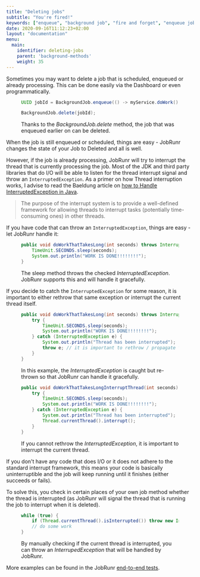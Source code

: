 ```yaml
---
title: "Deleting jobs"
subtitle: "You're fired!"
keywords: ["enqueue", "background job", "fire and forget", "enqueue jobs in bulk"]
date: 2020-09-16T11:12:23+02:00
layout: "documentation"
menu: 
  main: 
    identifier: deleting-jobs
    parent: 'background-methods'
    weight: 35
---
```

Sometimes you may want to delete a job that is scheduled, enqueued or already processing. This can be done easily via the Dashboard or even programmatically.

<figure>

```java
UUID jobId = BackgroundJob.enqueue(() -> myService.doWork());

BackgroundJob.delete(jobId);
```
<figcaption>Thanks to the <em>BackgroundJob.delete</em> method, the job that was enqueued earlier on can be deleted.</figcaption>
</figure>

 When the job is still enqueued or scheduled, things are easy - JobRunr changes the state of your Job to Deleted and all is well.
 
 However, if the job is already processing, JobRunr will try to interrupt the thread that is currently processing the job.
 Most of the JDK and third party libraries that do I/O will be able to listen for the thread interrupt signal and throw an `InterruptedException`. As a primer on how Thread interruption works, I advise to read the Baeldung article on [how to Handle InterruptedException in Java](https://www.baeldung.com/java-interrupted-exception).

> The purpose of the interrupt system is to provide a well-defined framework for allowing threads to interrupt tasks (potentially time-consuming ones) in other threads.  

If you have code that can throw an `InterruptedException`, things are easy - let JobRunr handle it:
<figure>

```java
public void doWorkThatTakesLong(int seconds) throws InterruptedException {
    TimeUnit.SECONDS.sleep(seconds);
    System.out.println("WORK IS DONE!!!!!!!!");
}
```
<figcaption>The sleep method throws the checked <em>InterruptedException</em>. JobRunr supports this and will handle it gracefully.</figcaption>
</figure>


If you decide to catch the `InterruptedException` for some reason, it is important to either rethrow that same exception or interrupt the current thread itself.
<figure>

```java
public void doWorkThatTakesLong(int seconds) throws InterruptedException {
    try {
        TimeUnit.SECONDS.sleep(seconds);
        System.out.println("WORK IS DONE!!!!!!!!");
    } catch (InterruptedException e) {
        System.out.println("Thread has been interrupted");
        throw e; // it is important to rethrow / propagate the InterruptedException
    }
}
```
<figcaption>In this example, the <em>InterruptedException</em> is caught but re-thrown so that JobRunr can handle it gracefully.</figcaption>
</figure>

<figure>

```java
public void doWorkThatTakesLongInterruptThread(int seconds) {
    try {
        TimeUnit.SECONDS.sleep(seconds);
        System.out.println("WORK IS DONE!!!!!!!!");
    } catch (InterruptedException e) {
        System.out.println("Thread has been interrupted");
        Thread.currentThread().interrupt();
    }
}
```
<figcaption>If you cannot rethrow the <em>InterruptedException</em>, it is important to interrupt the current thread.</figcaption>
</figure>



If you don't have any code that does I/O or it does not adhere to the standard interrupt framework, this means your code is basically uninterruptible and the job will keep running until it finishes (either succeeds or fails).

To solve this, you check in certain places of your own job method whether the thread is interrupted (as JobRunr will signal the thread that is running the job to interrupt when it is deleted).

<figure>

```java
while (true) {
    if (Thread.currentThread().isInterrupted()) throw new InterruptedException();
    // do some work
}
```
<figcaption>By manually checking if the current thread is interrupted, you can throw an <em>InterrupedException</em> that will be handled by JobRunr.</figcaption>
</figure>

More examples can be found in the JobRunr [end-to-end tests](https://github.com/jobrunr/jobrunr/blob/master/core/src/test/java/org/jobrunr/scheduling/BackgroundJobTest.java#L346-L413).